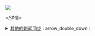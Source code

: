 
<img src="https://raw.githubusercontent.com/mtbdtp3421/www/master/t/lh600.jpg"><br>

</详情>
<p><details><summary><a target="_blank" href="https://github.com/gfw-breaker/banned-news1/blob/master/README.md?odjox ">其他的新闻同步</a>        : arrow_double_down : </p></summary>
<p><details><summary><a target="_blank" href="https://github.com/gfw-breaker/banned-news1/blob/master/README.md?ybmqe ">其他的新闻同步</a>        : arrow_double_down : </p></summary>
<详情><summary>看中国新闻网</summary>
<br><p>           <a target="_blank" href="https://github.com/gfw-breaker/banned-news1/blob/master/indexes/S看大陆.md?t=02121122">看大陆</a>< /p>
<p>          <a target="_blank" href="https://github.com/gfw-breaker/banned-news1/blob/master/indexes/S看官场.md?t=02121122">看官场</a>< /p>
@@ -311,8 +311,8 @@
</详情>
</详情>
<p><details><summary><a target="_blank" href="https://github.com/gfw-breaker/mh​​-qikan/blob/master/README.md#%E6%98%8E% E6％85％A7％E6％9C％9F％E5％88％8A“>在线看明慧期刊</A> ＆NBSP;＆NBSP;＆NBSP;＆NBSP;＆NBSP;＆NBSP;＆NBSP;＆NBSP;＆NBSP; : arrow_double_down : </p></summary>
<P> <a target="_blank" href="https://github.com/gfw-breaker/mh​​-qikan/blob/master/README.md? dkkvi ">明慧期刊</A> </ P>
<P> <a target="_blank" href="https://github.com/gfw-breaker/mh​​-qikan/blob/master/pages/special.md? vdkyj ">明慧特刊</A> </ >
<P> <a target="_blank" href="https://github.com/gfw-breaker/mh​​-qikan/blob/master/README.md? wjczw ">明慧期刊</A> </ P>
<P> <a target="_blank" href="https://github.com/gfw-breaker/mh​​-qikan/blob/master/pages/special.md? biltb ">明慧特刊</A> </ >
</详情>

<p><details><summary><a target="_blank" href="https://github.com/hao2369/a/wiki/jyg">聚缘阁网页代理</a>     ;      : arrow_double_down : </p></summary>
@@ -347,63 +347,63 @@

<img src="https://raw.githubusercontent.com/mtbdtp3421/www/master/t/lh600.jpg"><br>
